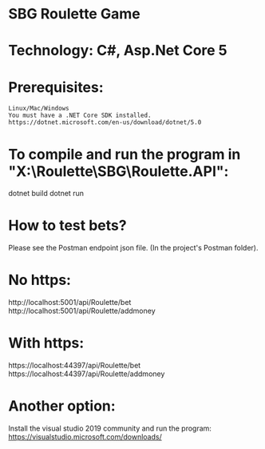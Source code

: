 # SBG Roulette Game

# Technology: C#, Asp.Net Core 5

# Prerequisites:
	Linux/Mac/Windows
	You must have a .NET Core SDK installed.
	https://dotnet.microsoft.com/en-us/download/dotnet/5.0

# To compile and run the program in "X:\Roulette\SBG\Roulette.API":

dotnet build
dotnet run


# How to test bets?
Please see the Postman endpoint json file. (In the project's Postman folder).

# No https:
http://localhost:5001/api/Roulette/bet
http://localhost:5001/api/Roulette/addmoney

# With https:
https://localhost:44397/api/Roulette/bet
https://localhost:44397/api/Roulette/addmoney

# Another option:
Install the visual studio 2019 community and run the program:
https://visualstudio.microsoft.com/downloads/
